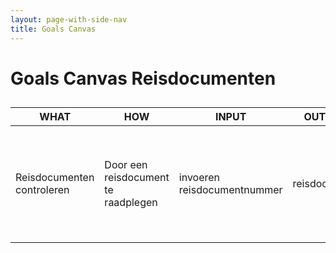```yaml
---
layout: page-with-side-nav
title: Goals Canvas
---
```


# Goals Canvas Reisdocumenten

## 

|WHAT|HOW|INPUT|OUTPUT|GOALS|STORIES|
|---  |--- |---  |---   |---  |---    |
|Reisdocumenten controleren |Door een reisdocument te raadplegen|invoeren reisdocumentnummer|reisdocument|reisdocumenten controleren bij de aanvraag van een marktvergunning, identiteit vast te stellen bij schuldhulpverlening en door BOA's in handhavingssituaties|[27](https:target="https://github.com/VNG-Realisatie/Haal-Centraal-Reisdocumenten-bevragen/issues/27"){:target="_blank"} [26](https:target="https://github.com/VNG-Realisatie/Haal-Centraal-Reisdocumenten-bevragen/issues/26"){:target="_blank"} [25](https:target="https://github.com/VNG-Realisatie/Haal-Centraal-Reisdocumenten-bevragen/issues/25"){:target="_blank"}

